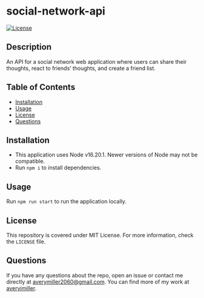 # social-network-api
[![License](https://img.shields.io/badge/License-MIT-yellow.svg)](https://opensource.org/licenses/MIT)

## Description
An API for a social network web application where users can share their thoughts, react to friends’ thoughts, and create a friend list.

## Table of Contents
- [Installation](#installation)
- [Usage](#usage)
- [License](#license)
- [Questions](#questions)

## Installation
- This application uses Node v16.20.1. Newer versions of Node may not be compatible.
- Run `npm i` to install dependencies.

## Usage
Run `npm run start` to run the application locally.

## License
This repository is covered under MIT License. For more information, check the `LICENSE` file.

## Questions
If you have any questions about the repo, open an issue 
or contact me directly at averymiller2060@gmail.com. You can find 
more of my work at [averyjmiller](https://github.com/averyjmiller).